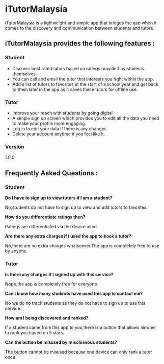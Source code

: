 # iTutorMalaysia

iTutorMalaysia is a lightweight and simple app that bridges the gap when it comes to the discovery and communication between students and tutors.

## iTutorMalaysia provides the following features :

### Student
  - Discover best rated tutors based on ratings provided by students themselves.
  - You can call and email the tutor that interests you right within the app.
  - Add a list of tutors to favorites at the start of a school year and get back to them later in the app as it saves these tutors for offline use.
 
### Tutor
 - Improve your reach with students by going digital
  - A simple sign up screen which provides you to edit all the data you need to make your profile more engaging.
  - Log in to edit your data if there is any changes.
  - Delete your account anytime if you feel like it.
  
### Version
1.0.0
## Frequently Asked Questions :

### Student
**Do I have to sign up to view tutors if I am a student?**

No,students do not have to sign up to view and add tutors to favorites.

**How do you differentiate ratings then?**

Ratings are differentiated via the device used.

**Are there any extra charges if I used the app to book a tutor?**

No,there are no extra charges whatsoever.The app is completely free to use by anyone.

### Tutor

**Is there any charges if I signed up with this service?**

Nope,the app is completely free for everyone.

**Can I know how many students have used this app to contact me?**

No we do no track students as they do not have to sign up to use this service.

**How am I being discovered and ranked?**

If a student came from this app to you,there is a button that allows him/her to rank you based on 5 stars.

**Can the button be misused by  mischievous students?**

The button cannot be misused because one device can only rank a tutor once.